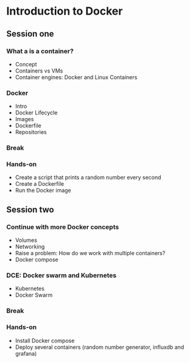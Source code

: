 # Introduction to Docker

## Session one

### What a is a container?

* Concept
* Containers vs VMs
* Container engines: Docker and Linux Containers

### Docker

* Intro
* Docker Lifecycle
* Images
* Dockerfile
* Repositories

### Break

### Hands-on

* Create a script that prints a random number every second
* Create a Dockerfile
* Run the Docker image

## Session two

### Continue with more Docker concepts

* Volumes
* Networking
* Raise a problem: How do we work with multiple containers?
* Docker compose

### DCE: Docker swarm and Kubernetes

* Kubernetes
* Docker Swarm

### Break

### Hands-on

* Install Docker compose
* Deploy several containers (random number generator, influxdb and grafana)

